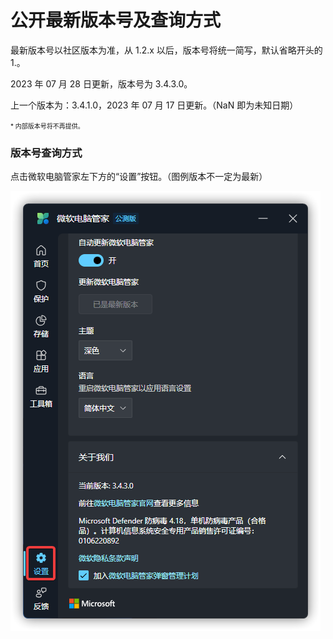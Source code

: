 # 公开最新版本号及查询方式
最新版本号以社区版本为准，从 1.2.x 以后，版本号将统一简写，默认省略开头的 1.。

2023 年 07 月 28 日更新，版本号为 3.4.3.0。

上一个版本为：3.4.1.0，2023 年 07 月 17 日更新。（NaN 即为未知日期）

<font size=1>* 内部版本号将不再提供。</font>

### 版本号查询方式
点击微软电脑管家左下方的“设置”按钮。（图例版本不一定为最新）

![](../assets/appendix/check-version/latest-version.png)
